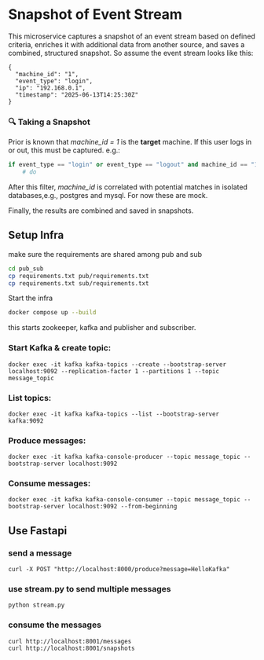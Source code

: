 # Snapshot of Event Stream

This microservice captures a snapshot of an event stream based on defined criteria, enriches it with additional data from another source, and saves a combined, structured snapshot. So assume the event stream looks like this:
```
{
  "machine_id": "1",
  "event_type": "login",
  "ip": "192.168.0.1",
  "timestamp": "2025-06-13T14:25:30Z"
}
```

### 🔍 Taking a Snapshot

Prior is known that *machine_id = 1* is the **target** machine. If this user logs in or out, this must be captured. e.g.:
```python
if event_type == "login" or event_type == "logout" and machine_id == "1":
    # do
```
 After this filter, *machine_id* is correlated with potential matches in isolated databases,e.g., postgres and mysql. For now these are mock. 

Finally, the results are combined and saved in snapshots.


## Setup Infra

make sure the requirements are shared among pub and sub
```bash
cd pub_sub
cp requirements.txt pub/requirements.txt
cp requirements.txt sub/requirements.txt
```

Start the infra
```bash
docker compose up --build
```
this starts zookeeper, kafka and publisher and subscriber.

### Start Kafka & create topic:
```
docker exec -it kafka kafka-topics --create --bootstrap-server localhost:9092 --replication-factor 1 --partitions 1 --topic message_topic
```
### List topics:
```
docker exec -it kafka kafka-topics --list --bootstrap-server kafka:9092
```
### Produce messages:
```
docker exec -it kafka kafka-console-producer --topic message_topic --bootstrap-server localhost:9092
```
### Consume messages:
```
docker exec -it kafka kafka-console-consumer --topic message_topic --bootstrap-server localhost:9092 --from-beginning
```

## Use Fastapi

### send a message
```
curl -X POST "http://localhost:8000/produce?message=HelloKafka"
```
### use stream.py to send multiple messages
```
python stream.py
```

### consume the messages
```
curl http://localhost:8001/messages
curl http://localhost:8001/snapshots
```

